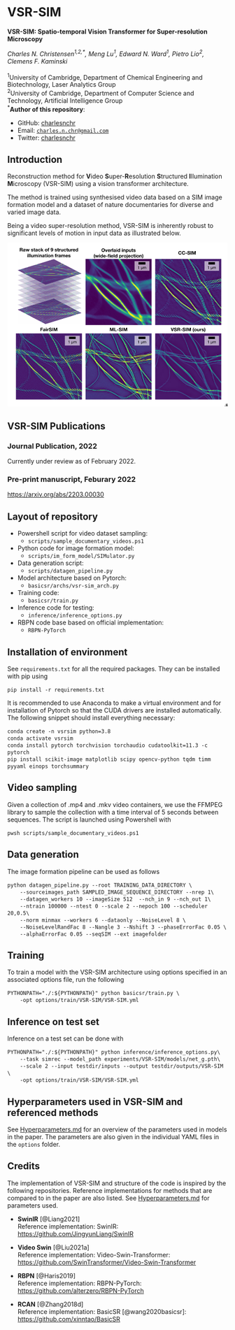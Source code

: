 # VSR-SIM

**VSR-SIM: Spatio-temporal Vision Transformer for Super-resolution Microscopy**


_Charles N. Christensen<sup>1,2,*</sup>, Meng Lu<sup>1</sup>, Edward N. Ward<sup>1</sup>, Pietro Lio<sup>2</sup>, Clemens F. Kaminski_</br></br>
<sup>1</sup>University of Cambridge, Department of Chemical Engineering and Biotechnology, Laser Analytics Group</br>
<sup>2</sup>University of Cambridge, Department of Computer Science and Technology, Artificial Intelligence Group</br>
<sup> *</sup>**Author of this repository**:
- GitHub: [charlesnchr](http://github.com/charlesnchr)
- Email: <code>charles.n.chr@gmail.com</code>
- Twitter: [charlesnchr](https://twitter.com/charlesnchr)

## Introduction

Reconstruction method for **V**ideo **S**uper-**R**esolution **S**tructured **I**llumination **M**icroscopy (VSR-SIM) using a vision transformer architecture. 

The method is trained using synthesised video data based on a SIM image formation model and a dataset of nature documentaries for diverse and varied image data.

Being a video super-resolution method, VSR-SIM is inherently robust to significant levels of motion in input data as illustrated below.

![Comparison figure of VSR-SIM and other SIM reconstruction methods](fig/comparison-fig.png)

## VSR-SIM Publications
### Journal Publication, 2022
Currently under review as of February 2022.

### Pre-print manuscript, Feburary 2022
https://arxiv.org/abs/2203.00030


## Layout of repository

- Powershell script for video dataset sampling:
    - `scripts/sample_documentary_videos.ps1`
- Python code for image formation model:
    - `scripts/im_form_model/SIMulator.py`
- Data generation script:
    - `scripts/datagen_pipeline.py`
- Model architecture based on Pytorch:
    - `basicsr/archs/vsr-sim_arch.py`
- Training code:
    - `basicsr/train.py`
- Inference code for testing:
    - `inference/inference_options.py`
- RBPN code base based on official implementation:
    - `RBPN-PyTorch`

## Installation of environment
See `requirements.txt` for all the required packages. They can be installed with pip using
```
pip install -r requirements.txt
```
It is recommended to use Anaconda to make a virtual environment and for installation of Pytorch so that the CUDA drivers are installed automatically. The following snippet should install everything necessary:
```
conda create -n vsrsim python=3.8
conda activate vsrsim
conda install pytorch torchvision torchaudio cudatoolkit=11.3 -c pytorch
pip install scikit-image matplotlib scipy opencv-python tqdm timm pyyaml einops torchsummary
```

## Video sampling

Given a collection of .mp4 and .mkv video containers, we use the FFMPEG library to sample the collection with a time interval of 5 seconds between sequences. The script is launched using Powershell with

```
pwsh scripts/sample_documentary_videos.ps1
```


## Data generation
The image formation pipeline can be used as follows
```
python datagen_pipeline.py --root TRAINING_DATA_DIRECTORY \
    --sourceimages_path SAMPLED_IMAGE_SEQUENCE_DIRECTORY --nrep 1\
    --datagen_workers 10 --imageSize 512  --nch_in 9 --nch_out 1\
    --ntrain 100000 --ntest 0 --scale 2 --nepoch 100 --scheduler 20,0.5\
    --norm minmax --workers 6 --dataonly --NoiseLevel 8 \
    --NoiseLevelRandFac 8 --Nangle 3 --Nshift 3 --phaseErrorFac 0.05 \
    --alphaErrorFac 0.05 --seqSIM --ext imagefolder
```


## Training
To train a model with the VSR-SIM architecture using options specified in an associated options file, run the following
```
PYTHONPATH="./:${PYTHONPATH}" python basicsr/train.py \
    -opt options/train/VSR-SIM/VSR-SIM.yml
```

## Inference on test set
Inference on a test set can be done with
```
PYTHONPATH="./:${PYTHONPATH}" python inference/inference_options.py\
    --task simrec --model_path experiments/VSR-SIM/models/net_g.pth\
    --scale 2 --input testdir/inputs --output testdir/outputs/VSR-SIM \
    -opt options/train/VSR-SIM/VSR-SIM.yml
```

## Hyperparameters used in VSR-SIM and referenced methods
See [Hyperparameters.md](Hyperparameters.md) for an overview of the parameters used in models in the paper. The parameters are also given in the individual YAML files in the `options` folder.

## Credits
The implementation of VSR-SIM and structure of the code is inspired by the following repositories. Reference implementations for methods that are compared to in the paper are also listed. See [Hyperparameters.md](Hyperparameters.md) for parameters used.

-   **SwinIR** [@Liang2021]\
    Reference implementation: SwinIR:\
    <https://github.com/JingyunLiang/SwinIR>

-   **Video Swin** [@Liu2021a]\
    Reference implementation: Video-Swin-Transformer:\
    <https://github.com/SwinTransformer/Video-Swin-Transformer>

-   **RBPN** [@Haris2019]\
    Reference implementation: RBPN-PyTorch:\
    <https://github.com/alterzero/RBPN-PyTorch>

-   **RCAN** [@Zhang2018d]\
    Reference implementation: BasicSR [@wang2020basicsr]:\
    <https://github.com/xinntao/BasicSR>

